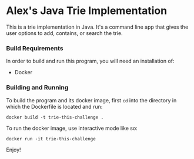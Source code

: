 # Alex's Java Trie Implementation
This is a trie implementation in Java.  It's a command line app that gives the user options to add, contains, or search the trie.  

### Build Requirements
In order to build and run this program, you will need an installation of:
* Docker

### Building and Running
To build the program and its docker image, first `cd` into the directory in which the Dockerfile is located and run:
```
docker build -t trie-this-challenge .
```

To run the docker image, use interactive mode like so:
```
docker run -it trie-this-challenge
```

Enjoy!